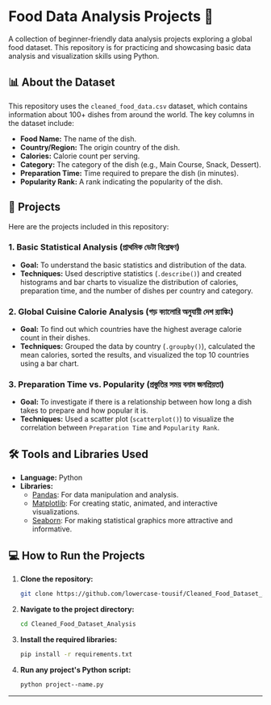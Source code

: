 # Food Data Analysis Projects 🍲

A collection of beginner-friendly data analysis projects exploring a global food dataset. This repository is for practicing and showcasing basic data analysis and visualization skills using Python.


## 📊 About the Dataset

This repository uses the `cleaned_food_data.csv` dataset, which contains information about 100+ dishes from around the world. The key columns in the dataset include:

* **Food Name:** The name of the dish.
* **Country/Region:** The origin country of the dish.
* **Calories:** Calorie count per serving.
* **Category:** The category of the dish (e.g., Main Course, Snack, Dessert).
* **Preparation Time:** Time required to prepare the dish (in minutes).
* **Popularity Rank:** A rank indicating the popularity of the dish.


## 🚀 Projects

Here are the projects included in this repository:

### 1. Basic Statistical Analysis (প্রাথমিক ডেটা বিশ্লেষণ)
* **Goal:** To understand the basic statistics and distribution of the data.
* **Techniques:** Used descriptive statistics (`.describe()`) and created histograms and bar charts to visualize the distribution of calories, preparation time, and the number of dishes per country and category.

### 2. Global Cuisine Calorie Analysis (গড় ক্যালোরি অনুযায়ী দেশ র‍্যাঙ্কিং)
* **Goal:** To find out which countries have the highest average calorie count in their dishes.
* **Techniques:** Grouped the data by country (`.groupby()`), calculated the mean calories, sorted the results, and visualized the top 10 countries using a bar chart.

### 3. Preparation Time vs. Popularity (প্রস্তুতির সময় বনাম জনপ্রিয়তা)
* **Goal:** To investigate if there is a relationship between how long a dish takes to prepare and how popular it is.
* **Techniques:** Used a scatter plot (`scatterplot()`) to visualize the correlation between `Preparation Time` and `Popularity Rank`.



## 🛠️ Tools and Libraries Used

* **Language:** Python
* **Libraries:**
    * [Pandas](https://pandas.pydata.org/): For data manipulation and analysis.
    * [Matplotlib](https://matplotlib.org/): For creating static, animated, and interactive visualizations.
    * [Seaborn](https://seaborn.pydata.org/): For making statistical graphics more attractive and informative.


## 💻 How to Run the Projects

1.  **Clone the repository:**
    ```bash
    git clone https://github.com/lowercase-tousif/Cleaned_Food_Dataset_Analysis
    ```
2.  **Navigate to the project directory:**
    ```bash
    cd Cleaned_Food_Dataset_Analysis
    ```
3.  **Install the required libraries:**
    ```bash
    pip install -r requirements.txt
    ```
4.  **Run any project's Python script:**
    ```bash
    python project--name.py
    ```

---
